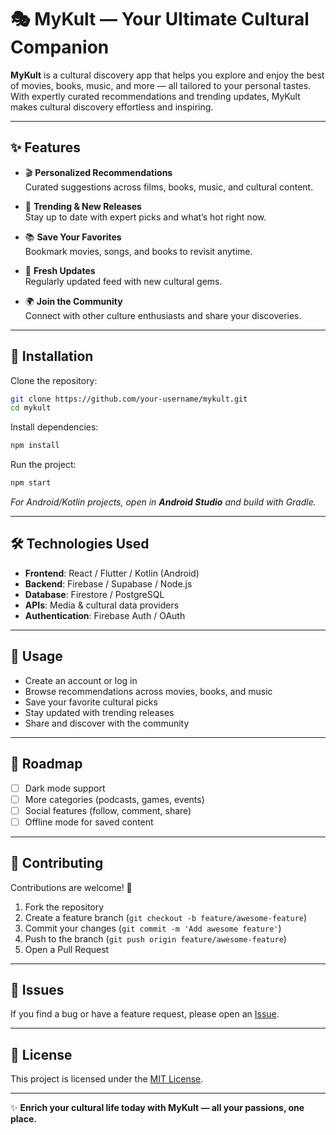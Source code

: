 # 🎭 MyKult — Your Ultimate Cultural Companion  

**MyKult** is a cultural discovery app that helps you explore and enjoy the best of movies, books, music, and more — all tailored to your personal tastes.  
With expertly curated recommendations and trending updates, MyKult makes cultural discovery effortless and inspiring.  

---

## ✨ Features  

- 🎬 **Personalized Recommendations**  
  Curated suggestions across films, books, music, and cultural content.  

- 🌟 **Trending & New Releases**  
  Stay up to date with expert picks and what’s hot right now.  

- 📚 **Save Your Favorites**  
  Bookmark movies, songs, and books to revisit anytime.  

- 🔄 **Fresh Updates**  
  Regularly updated feed with new cultural gems.  

- 🌍 **Join the Community**  
  Connect with other culture enthusiasts and share your discoveries.  

---

## 🚀 Installation  

Clone the repository:  

```bash
git clone https://github.com/your-username/mykult.git
cd mykult
```

Install dependencies:  

```bash
npm install
```

Run the project:  

```bash
npm start
```

_For Android/Kotlin projects, open in **Android Studio** and build with Gradle._  

---

## 🛠 Technologies Used  

- **Frontend**: React / Flutter / Kotlin (Android)  
- **Backend**: Firebase / Supabase / Node.js  
- **Database**: Firestore / PostgreSQL  
- **APIs**: Media & cultural data providers  
- **Authentication**: Firebase Auth / OAuth  

---

## 📖 Usage  

- Create an account or log in  
- Browse recommendations across movies, books, and music  
- Save your favorite cultural picks  
- Stay updated with trending releases  
- Share and discover with the community  

---

## 📌 Roadmap  

- [ ] Dark mode support  
- [ ] More categories (podcasts, games, events)  
- [ ] Social features (follow, comment, share)  
- [ ] Offline mode for saved content  

---

## 🤝 Contributing  

Contributions are welcome! 🎉  

1. Fork the repository  
2. Create a feature branch (`git checkout -b feature/awesome-feature`)  
3. Commit your changes (`git commit -m 'Add awesome feature'`)  
4. Push to the branch (`git push origin feature/awesome-feature`)  
5. Open a Pull Request  

---

## 🐛 Issues  

If you find a bug or have a feature request, please open an [Issue](https://github.com/your-username/mykult/issues).  

---

## 📄 License  

This project is licensed under the [MIT License](./LICENSE).  

---

✨ **Enrich your cultural life today with MyKult — all your passions, one place.**
